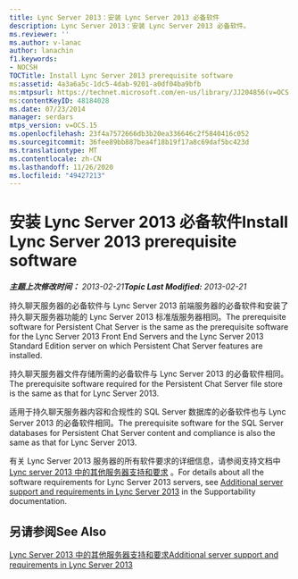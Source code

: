 ```yaml
---
title: Lync Server 2013：安装 Lync Server 2013 必备软件
description: Lync Server 2013：安装 Lync Server 2013 必备软件。
ms.reviewer: ''
ms.author: v-lanac
author: lanachin
f1.keywords:
- NOCSH
TOCTitle: Install Lync Server 2013 prerequisite software
ms:assetid: 4a3a6a5c-1dc5-4dab-9201-a0df04ba9bfb
ms:mtpsurl: https://technet.microsoft.com/en-us/library/JJ204856(v=OCS.15)
ms:contentKeyID: 48184028
ms.date: 07/23/2014
manager: serdars
mtps_version: v=OCS.15
ms.openlocfilehash: 23f4a7572666db3b20ea336646c2f5840416c052
ms.sourcegitcommit: 36fee89bb887bea4f18b19f17a8c69daf5bc423d
ms.translationtype: MT
ms.contentlocale: zh-CN
ms.lasthandoff: 11/26/2020
ms.locfileid: "49427213"
---
```

# <a name="install-lync-server-2013-prerequisite-software"></a><span data-ttu-id="55397-103">安装 Lync Server 2013 必备软件</span><span class="sxs-lookup"><span data-stu-id="55397-103">Install Lync Server 2013 prerequisite software</span></span>

<div data-xmlns="http://www.w3.org/1999/xhtml">

<div class="topic" data-xmlns="http://www.w3.org/1999/xhtml" data-msxsl="urn:schemas-microsoft-com:xslt" data-cs="https://msdn.microsoft.com/">

<div data-asp="https://msdn2.microsoft.com/asp">



</div>

<div id="mainSection">

<div id="mainBody"><span data-ttu-id="55397-104">

<span> </span></span><span class="sxs-lookup"><span data-stu-id="55397-104">

<span> </span></span></span>

<span data-ttu-id="55397-105">_**主题上次修改时间：** 2013-02-21_</span><span class="sxs-lookup"><span data-stu-id="55397-105">_**Topic Last Modified:** 2013-02-21_</span></span>

<span data-ttu-id="55397-106">持久聊天服务器的必备软件与 Lync Server 2013 前端服务器的必备软件和安装了持久聊天服务器功能的 Lync Server 2013 标准版服务器相同。</span><span class="sxs-lookup"><span data-stu-id="55397-106">The prerequisite software for Persistent Chat Server is the same as the prerequisite software for the Lync Server 2013 Front End Servers and the Lync Server 2013 Standard Edition server on which Persistent Chat Server features are installed.</span></span>

<span data-ttu-id="55397-107">持久聊天服务器文件存储所需的必备软件与 Lync Server 2013 的必备软件相同。</span><span class="sxs-lookup"><span data-stu-id="55397-107">The prerequisite software required for the Persistent Chat Server file store is the same as that for Lync Server 2013.</span></span>

<span data-ttu-id="55397-108">适用于持久聊天服务器内容和合规性的 SQL Server 数据库的必备软件也与 Lync Server 2013 的必备软件相同。</span><span class="sxs-lookup"><span data-stu-id="55397-108">The prerequisite software for the SQL Server databases for Persistent Chat Server content and compliance is also the same as that for Lync Server 2013.</span></span>

<span data-ttu-id="55397-109">有关 Lync Server 2013 服务器的所有软件要求的详细信息，请参阅支持文档中 [Lync server 2013 中的其他服务器支持和要求](lync-server-2013-additional-server-support-and-requirements.md) 。</span><span class="sxs-lookup"><span data-stu-id="55397-109">For details about all the software requirements for Lync Server 2013 servers, see [Additional server support and requirements in Lync Server 2013](lync-server-2013-additional-server-support-and-requirements.md) in the Supportability documentation.</span></span>

<div>

## <a name="see-also"></a><span data-ttu-id="55397-110">另请参阅</span><span class="sxs-lookup"><span data-stu-id="55397-110">See Also</span></span>


[<span data-ttu-id="55397-111">Lync Server 2013 中的其他服务器支持和要求</span><span class="sxs-lookup"><span data-stu-id="55397-111">Additional server support and requirements in Lync Server 2013</span></span>](lync-server-2013-additional-server-support-and-requirements.md)  
  

<span data-ttu-id="55397-112"></div>

</div>

<span> </span>

</div>

</div>

</span><span class="sxs-lookup"><span data-stu-id="55397-112"></div>

</div>

<span> </span>

</div>

</div>

</span></span></div>

